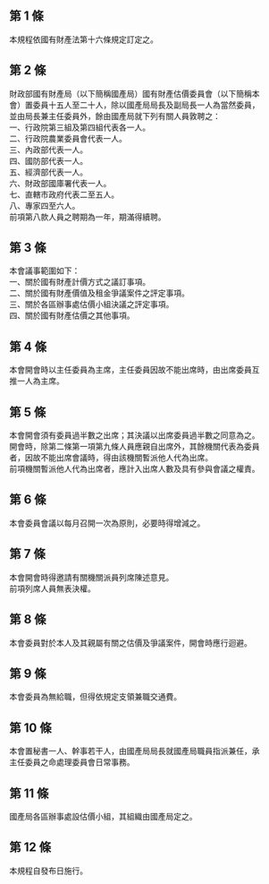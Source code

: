 第 1 條
-------
本規程依國有財產法第十六條規定訂定之。

第 2 條
-------
財政部國有財產局（以下簡稱國產局）國有財產估價委員會（以下簡稱本  
會）置委員十五人至二十人，除以國產局局長及副局長一人為當然委員，  
並由局長兼主任委員外，餘由國產局就下列有關人員敦聘之：  
一、行政院第三組及第四組代表各一人。  
二、行政院農業委員會代表一人。  
三、內政部代表一人。  
四、國防部代表一人。  
五、經濟部代表一人。  
六、財政部國庫署代表一人。  
七、直轄市政府代表二至五人。  
八、專家四至六人。  
前項第八款人員之聘期為一年，期滿得續聘。

第 3 條
-------
本會議事範圍如下：  
一、關於國有財產計價方式之議訂事項。  
二、關於國有財產價值及租金爭議案件之評定事項。  
三、關於各區辦事處估價小組決議之評定事項。  
四、關於國有財產估價之其他事項。

第 4 條
-------
本會開會時以主任委員為主席，主任委員因故不能出席時，由出席委員互  
推一人為主席。

第 5 條
-------
本會開會須有委員過半數之出席；其決議以出席委員過半數之同意為之。  
開會時，除第二條第一項第九條人員應親自出席外，其餘機關代表為委員  
者，因故不能出席會議時，得由該機關暫派他人代為出席。  
前項機關暫派他人代為出席者，應計入出席人數及具有參與會議之權責。

第 6 條
-------
本會委員會議以每月召開一次為原則，必要時得增減之。

第 7 條
-------
本會開會時得邀請有關機關派員列席陳述意見。  
前項列席人員無表決權。

第 8 條
-------
本會委員對於本人及其親屬有關之估價及爭議案件，開會時應行迴避。

第 9 條
-------
本會委員為無給職，但得依規定支領兼職交通費。

第 10 條
--------
本會置秘書一人、幹事若干人，由國產局局長就國產局職員指派兼任，承  
主任委員之命處理委員會日常事務。

第 11 條
--------
國產局各區辦事處設估價小組，其組織由國產局定之。

第 12 條
--------
本規程自發布日施行。

